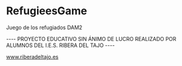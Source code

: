 # RefugieesGame
Juego de los refugiados DAM2

---- PROYECTO EDUCATIVO SIN ÁNIMO DE LUCRO REALIZADO POR ALUMNOS DEL I.E.S. RIBERA DEL TAJO ----

www.riberadeltajo.es
